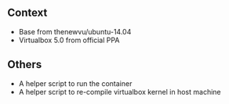 ## Context

+ Base from thenewvu/ubuntu-14.04
+ Virtualbox 5.0 from official PPA

## Others

+ A helper script to run the container
+ A helper script to re-compile virtualbox kernel in host machine